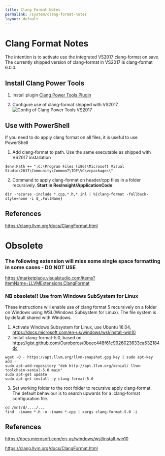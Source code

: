 ```yaml
---
title: Clang Format Notes
permalink: /system/clang-format-notes
layout: default
---
```


# Clang Format Notes

The intention is to activate use the integrated VS2017 clang-format on save. The currently shipped version of clang-format in VS2017 is clang-format 6.0.0.

## Install Clang Power Tools

1. Install plugin
[Clang Power Tools Plugin](https://marketplace.visualstudio.com/items?itemName=caphyon.ClangPowerTools)

2. Configure use of clang-format shipped with VS2017
![Config of Clang Power Tools VS2017]({{site.baseurl}}/assets/images/clang-power-tools.png)


## Use with PowerShell
If you need to do apply clang format on all files, it is useful to use PowerShell

1. Add clang-format to path. Use the same executable as shipped with VS2017 installation

```
$env:Path += ";C:\Program Files (x86)\Microsoft Visual Studio\2017\Community\Common7\IDE\VC\vcpackages\"
```

2. Command to apply clang-format on header/cpp files in a folder recursively. **Start in ResInsight/ApplicationCode**
```
dir -recurse -include *.cpp,*.h,*.inl | %{clang-format -fallback-style=none -i $_.FullName}
```

## References
https://clang.llvm.org/docs/ClangFormat.html



# Obsolete 

### The following extension will miss some single space formatting in some cases - DO NOT USE

https://marketplace.visualstudio.com/items?itemName=LLVMExtensions.ClangFormat

### NB obsolete!! Use from Windows SubSystem for Linux

These instructions will enable use of clang format 5 recursively on a folder on Windows using WSL(Windows Subsystem for Linux). The file system is by default shared with Windows.

1. Activate Windows Subsystem for Linux, use Ubuntu 16.04, https://docs.microsoft.com/en-us/windows/wsl/install-win10
2. Install clang-format-5.0, based on https://gist.github.com/Ouroboros/0beec448f61c9926023633ca532184dc
```
wget -O - https://apt.llvm.org/llvm-snapshot.gpg.key | sudo apt-key add -
sudo apt-add-repository "deb http://apt.llvm.org/xenial/ llvm-toolchain-xenial-5.0 main"
sudo apt-get update
sudo apt-get install -y clang-format-5.0
```

3. Set working folder to the root folder to recursive apply clang-format. The default behaviour is to search upwards for a .clang-format configuration file.

```
cd /mnt/d/..../...
find  -iname *.h -o -iname *.cpp | xargs clang-format-5.0 -i
```

## References
https://docs.microsoft.com/en-us/windows/wsl/install-win10

https://clang.llvm.org/docs/ClangFormat.html
